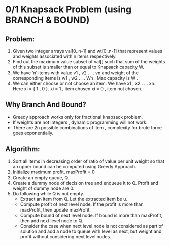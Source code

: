 # 0/1 Knapsack Problem (using BRANCH & BOUND)

## Problem:

1. Given two integer arrays val[0..n-1] and wt[0..n-1] that represent values and weights associated with n items respectively. 
2. Find out the maximum value subset of val[] such that sum of the weights of this subset is smaller than or equal to Knapsack capacity W. 
3. We have ‘n’ items with value v1 , v2 . . . vn and weight of the corresponding items is w1 , w2 . . . Wn . Max capacity is W . 
4. We can either choose or not choose an item. We have x1 , x2 . . . xn. Here xi = { 1 , 0 }. xi = 1 , item chosen xi = 0 , item not chosen.

## Why Branch And Bound?
- Greedy approach works only for fractional knapsack problem. 
- If weights are not integers , dynamic programming will not work.
- There are 2n possible combinations of item , complexity for brute force goes exponentially.

## Algorithm:
1. Sort all items in decreasing order of ratio of value per unit weight so that an upper bound can be computed using Greedy Approach.
2. Initialize maximum profit, maxProfit = 0
3. Create an empty queue, Q.
4. Create a dummy node of decision tree and enqueue it to Q. 
   Profit and weight of dummy node are 0.
5. Do following while Q is not empty.
	- Extract an item from Q. Let the extracted item be u.
	- Compute profit of next level node. If the profit is more than maxProfit, then update maxProfit.
	- Compute bound of next level node. If bound is more than maxProfit, then add next level node to Q.
	- Consider the case when next level node is not considered as part of solution and add a node to queue with level as next, 
	   but weight and profit without considering next level nodes.
